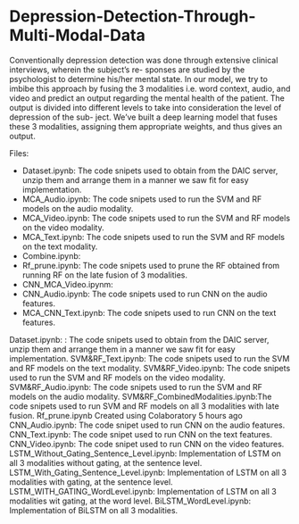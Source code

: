 # Depression-Detection-Through-Multi-Modal-Data

Conventionally depression detection was done through extensive clinical interviews, wherein the subject’s re-
sponses are studied by the psychologist to determine his/her mental state. In our model, we try to imbibe this approach
by fusing the 3 modalities i.e. word context, audio, and video and predict an output regarding the mental health of
the patient. The output is divided into different levels to take into consideration the level of depression of the sub-
ject. We’ve built a deep learning model that fuses these 3 modalities, assigning them appropriate weights, and thus
gives an output.

Files:
* Dataset.ipynb: The code snipets used to obtain from the DAIC server, unzip them and arrange them in a manner we saw fit for easy implementation.
* MCA_Audio.ipynb: The code snipets used to run the SVM and RF models on the audio modality.
* MCA_Video.ipynb: The code snipets used to run the SVM and RF models on the video modality.
* MCA_Text.ipynb: The code snipets used to run the SVM and RF models on the text modality.
* Combine.ipynb: 
* Rf_prune.ipynb: The code snipets used to prune the RF obtained from running RF on the late fusion of 3 modalities.
* CNN_MCA_Video.ipynm: 
* CNN_Audio.ipynb: The code snipets used to run CNN on the audio features. 
* MCA_CNN_Text.ipynb: The code snipets used to run CNN on the text features. 

Dataset.ipynb: : The code snipets used to obtain from the DAIC server, unzip them and arrange them in a manner we saw fit for easy implementation.
SVM&RF_Text.ipynb: The code snipets used to run the SVM and RF models on the text modality.
SVM&RF_Video.ipynb: The code snipets used to run the SVM and RF models on the video modality.
SVM&RF_Audio.ipynb: The code snipets used to run the SVM and RF models on the audio modality.
SVM&RF_CombinedModalities.ipynb:The code snipets used to run SVM and RF models on all 3 modalities with late fusion.
Rf_prune.ipynb	Created using Colaboratory	5 hours ago
CNN_Audio.ipynb: The code snipet used to run CNN on the audio features. 
CNN_Text.ipynb: The code snipet used to run CNN on the text features. 
CNN_Video.ipynb: The code snipet used to run CNN on the video features. 
LSTM_Without_Gating_Sentence_Level.ipynb: Implementation of LSTM on all 3 modalities without gating, at the sentence level. 
LSTM_With_Gating_Sentence_Level.ipynb: Implementation of LSTM on all 3 modalities with gating, at the sentence level. 
LSTM_WITH_GATING_WordLevel.ipynb: Implementation of LSTM on all 3 modalities wit gating, at the word level. 
BiLSTM_WordLevel.ipynb: Implementation of BiLSTM on all 3 modalities. 
